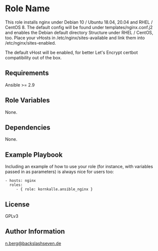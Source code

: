 Role Name
=========

This role installs nginx under Debian 10 / Ubuntu 18.04, 20.04 and RHEL / CentOS 8.
The default config will be found under templates/nginx.conf.j2 and enables the Debian default directory Structure under RHEL / CentOS, too.
Place your vHosts in /etc/nginx/sites-available and link them into /etc/nginx/sites-enabled.

The default vHost will be enabled, for better Let's Encrypt certbot compatibility out of the box.

Requirements
------------

Ansible >= 2.9

Role Variables
--------------

None.

Dependencies
------------

None.

Example Playbook
----------------

Including an example of how to use your role (for instance, with variables passed in as parameters) is always nice for users too:

    - hosts: nginx
      roles:
         - { role: kornkalle.ansible_nginx }

License
-------

GPLv3

Author Information
------------------

n.berg@backslashseven.de
